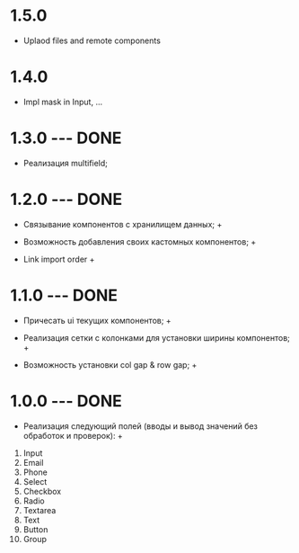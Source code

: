 # 1.5.0

- Uplaod files and remote components

# 1.4.0

- Impl mask in Input, ... 

# 1.3.0 --- DONE

- Реализация multifield;

# 1.2.0 --- DONE

- Связывание компонентов с хранилищем данных; +

- Возможность добавления своих кастомных компонентов; +

- Link import order +

# 1.1.0 --- DONE

- Причесать ui текущих компонентов; +

- Реализация сетки с колонками для установки ширины компонентов; +

- Возможность установки col gap & row gap; +

# 1.0.0 --- DONE

- Реализация следующий полей (вводы и вывод значений без обработок и проверок): +

1. Input
2. Email
3. Phone
4. Select
5. Checkbox
6. Radio
7. Textarea
8. Text
9. Button
10. Group
